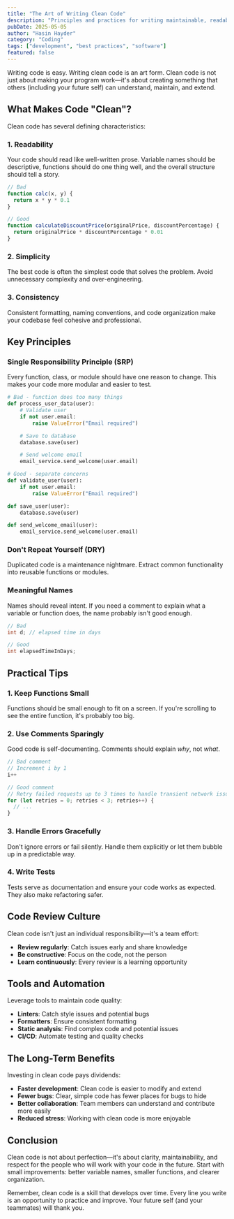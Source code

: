 ```yaml
---
title: "The Art of Writing Clean Code"
description: "Principles and practices for writing maintainable, readable code that stands the test of time."
pubDate: 2025-05-05
author: "Hasin Hayder"
category: "Coding"
tags: ["development", "best practices", "software"]
featured: false
---
```


Writing code is easy. Writing clean code is an art form. Clean code is not just about making your program work—it's about creating something that others (including your future self) can understand, maintain, and extend.

## What Makes Code "Clean"?

Clean code has several defining characteristics:

### 1. Readability

Your code should read like well-written prose. Variable names should be descriptive, functions should do one thing well, and the overall structure should tell a story.

```javascript
// Bad
function calc(x, y) {
  return x * y * 0.1
}

// Good
function calculateDiscountPrice(originalPrice, discountPercentage) {
  return originalPrice * discountPercentage * 0.01
}
```

### 2. Simplicity

The best code is often the simplest code that solves the problem. Avoid unnecessary complexity and over-engineering.

### 3. Consistency

Consistent formatting, naming conventions, and code organization make your codebase feel cohesive and professional.

## Key Principles

### Single Responsibility Principle (SRP)

Every function, class, or module should have one reason to change. This makes your code more modular and easier to test.

```python
# Bad - function does too many things
def process_user_data(user):
    # Validate user
    if not user.email:
        raise ValueError("Email required")

    # Save to database
    database.save(user)

    # Send welcome email
    email_service.send_welcome(user.email)

# Good - separate concerns
def validate_user(user):
    if not user.email:
        raise ValueError("Email required")

def save_user(user):
    database.save(user)

def send_welcome_email(user):
    email_service.send_welcome(user.email)
```

### Don't Repeat Yourself (DRY)

Duplicated code is a maintenance nightmare. Extract common functionality into reusable functions or modules.

### Meaningful Names

Names should reveal intent. If you need a comment to explain what a variable or function does, the name probably isn't good enough.

```java
// Bad
int d; // elapsed time in days

// Good
int elapsedTimeInDays;
```

## Practical Tips

### 1. Keep Functions Small

Functions should be small enough to fit on a screen. If you're scrolling to see the entire function, it's probably too big.

### 2. Use Comments Sparingly

Good code is self-documenting. Comments should explain _why_, not _what_.

```javascript
// Bad comment
// Increment i by 1
i++

// Good comment
// Retry failed requests up to 3 times to handle transient network issues
for (let retries = 0; retries < 3; retries++) {
  // ...
}
```

### 3. Handle Errors Gracefully

Don't ignore errors or fail silently. Handle them explicitly or let them bubble up in a predictable way.

### 4. Write Tests

Tests serve as documentation and ensure your code works as expected. They also make refactoring safer.

## Code Review Culture

Clean code isn't just an individual responsibility—it's a team effort:

- **Review regularly**: Catch issues early and share knowledge
- **Be constructive**: Focus on the code, not the person
- **Learn continuously**: Every review is a learning opportunity

## Tools and Automation

Leverage tools to maintain code quality:

- **Linters**: Catch style issues and potential bugs
- **Formatters**: Ensure consistent formatting
- **Static analysis**: Find complex code and potential issues
- **CI/CD**: Automate testing and quality checks

## The Long-Term Benefits

Investing in clean code pays dividends:

- **Faster development**: Clean code is easier to modify and extend
- **Fewer bugs**: Clear, simple code has fewer places for bugs to hide
- **Better collaboration**: Team members can understand and contribute more easily
- **Reduced stress**: Working with clean code is more enjoyable

## Conclusion

Clean code is not about perfection—it's about clarity, maintainability, and respect for the people who will work with your code in the future. Start with small improvements: better variable names, smaller functions, and clearer organization.

Remember, clean code is a skill that develops over time. Every line you write is an opportunity to practice and improve. Your future self (and your teammates) will thank you.
